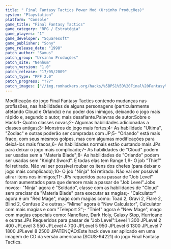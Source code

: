 ```yaml
---
title: " Final Fantasy Tactics Power Mod (Ursinho Produções)"
system: "Playstation"
platform: "Console"
game_title: "Final Fantasy Tactics"
game_category: "RPG / Estratégia"
game_players: "1"
game_developer: "Squaresoft"
game_publisher: "Sony"
game_release_date: "1998"
patch_author: "Samus"
patch_group: "Ursinho Produções"
patch_site: "Nenhum"
patch_version: "1.0"
patch_release: "17/05/2009"
patch_type: "PPF 2.0"
patch_progress: "???"
patch_images: ["//img.romhackers.org/hacks/%5BPS1%5D%20Final%20Fantasy%20Tactics%20Power%20Mod%20-%20Ursinho%20Produ%C3%A7%C3%B5es%20-%201.png","//img.romhackers.org/hacks/%5BPS1%5D%20Final%20Fantasy%20Tactics%20Power%20Mod%20-%20Ursinho%20Produ%C3%A7%C3%B5es%20-%202.png","//img.romhackers.org/hacks/%5BPS1%5D%20Final%20Fantasy%20Tactics%20Power%20Mod%20-%20Ursinho%20Produ%C3%A7%C3%B5es%20-%203.png"]
---
```

Modificação do jogo Final Fantasy Tactics contendo mudanças nas profissões, nas habilidades de alguns personagens (particularmente afetando Cloud e Orlando) e no poder dos inimigos, deixando o jogo mais rápido e, segundo o autor, mais desafiante.Palavras de autor:Sobre o Hack:1- Quatro classes novas;2- Algumas habilidades adicionadas a classes antigas;3- Monstros do jogo mais fortes;4- As habilidade "Ultima", "Zodiac" e outras poderão ser compradas com JP;5- "Orlando" está mais fraco, com seus mesmos golpes, mas com algumas modificações para deixá-los mais fracos;6- As habilidades normais estão custando mais JPs para deixar o jogo mais complicado;7- As habilidades de "Cloud" podem ser usadas sem a "Materia Blade";8- As habilidades de "Orlando" podem ser usadas sem "Knight Sword". E todas elas tem Range 1;9- O job "Thief" foi retirado. Não vai ser possível roubar os itens dos chefes (para deixar o jogo mais complicado);10- O job "Ninja" foi retirado. Não vai ser possível atirar itens nos inimigos;11- JPs requeridos para passar de "Job Level" foram aumentados para que demore mais a passar de "Job Level".Jobs novos:- "Ninja" agora é "Soldado", classe com as habilidades de "Cloud" sem precisar da "Materia Blade" para executar as magias;- "Calculator" agora é um "Red Mage", mago com magias como: Toad 2, Gravi 2, Flare 2, Blind 2, Confuse 2 e outras;- "Mime" agora é "New Calculator", Calculator com mais magias e com "Teleport 2";- "Thief" agora é "New Mage", mago com magias especiais como: Nanoflare, Dark Holy, Galaxy Stop, Hurricane e outras.JPs Requeridos para passar de "Job Level":Level 1 300 JPLevel 2 400 JPLevel 3 550 JPLevel 4 700 JPLevel 5 950 JPLevel 6 1300 JPLevel 7 1800 JPLevel 8 2500 JPATENÇÃO:Este hack deve ser aplicado em uma imagem de CD da versão americana (SCUS-94221) do jogo Final Fantasy Tactics.